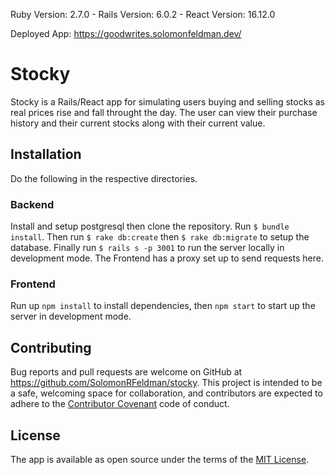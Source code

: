 Ruby Version: 2.7.0 - Rails Version: 6.0.2 - React Version: 16.12.0

Deployed App: https://goodwrites.solomonfeldman.dev/

# Stocky

Stocky is a Rails/React app for simulating users buying and selling stocks as real prices rise and fall throught the day. The user can view their purchase history and their current stocks along with their current value.

## Installation

Do the following in the respective directories.

### Backend

Install and setup postgresql then clone the repository. Run ```$ bundle install```. Then run ```$ rake db:create``` then ```$ rake db:migrate``` to setup the database. Finally run ```$ rails s -p 3001``` to run the server locally in development mode. The Frontend has a proxy set up to send requests here.

### Frontend

Run up ```npm install``` to install dependencies, then ```npm start``` to start up the server in development mode.

## Contributing

Bug reports and pull requests are welcome on GitHub at https://github.com/SolomonRFeldman/stocky. This project is intended to be a safe, welcoming space for collaboration, and contributors are expected to adhere to the [Contributor Covenant](http://contributor-covenant.org) code of conduct.

## License

The app is available as open source under the terms of the [MIT License](https://opensource.org/licenses/MIT).
